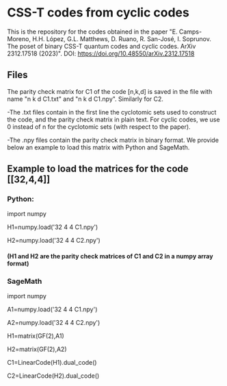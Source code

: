 # CSS-T codes from cyclic codes

This is the repository for the codes obtained in the paper "E. Camps-Moreno, H.H. López, G.L. Matthews, D. Ruano, R. San-José, I. Soprunov. The poset of binary CSS-T quantum codes and cyclic codes. ArXiv 2312.17518 (2023)".
DOI: https://doi.org/10.48550/arXiv.2312.17518

## Files 

The parity check matrix for C1 of the code [n,k,d] is saved in the file with name "n k d C1.txt" and "n k d C1.npy". Similarly for C2.

-The .txt files contain in the first line the cyclotomic sets used to construct the code, and the parity check matrix in plain text. For cyclic codes, we use 0 instead of n for the cyclotomic sets (with respect to the paper).

-The .npy files contain the parity check matrix in binary format. We provide below an example to load this matrix with Python and SageMath.

## Example to load the matrices for the code [[32,4,4]]
### Python:

import numpy

H1=numpy.load('32 4 4 C1.npy')

H2=numpy.load('32 4 4 C2.npy')

#### (H1 and H2 are the parity check matrices of C1 and C2 in a numpy array format)

### SageMath

import numpy

A1=numpy.load('32 4 4 C1.npy')

A2=numpy.load('32 4 4 C2.npy')

H1=matrix(GF(2),A1)

H2=matrix(GF(2),A2)

C1=LinearCode(H1).dual_code()

C2=LinearCode(H2).dual_code()
